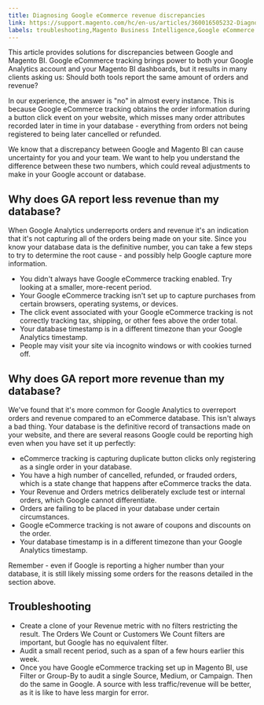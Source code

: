 ```yaml
---
title: Diagnosing Google eCommerce revenue discrepancies
link: https://support.magento.com/hc/en-us/articles/360016505232-Diagnosing-Google-eCommerce-revenue-discrepancies
labels: troubleshooting,Magento Business Intelligence,Google eCommerce
---
```


<p>This article provides solutions for discrepancies between Google and Magento BI. Google eCommerce tracking brings power to both your Google Analytics account and your Magento BI dashboards, but it results in many clients asking us: Should both tools report the same amount of orders and revenue?</p>
<p>In our experience, the answer is "no" in almost every instance. This is because Google eCommerce tracking obtains the order information during a button click event on your website, which misses many order attributes recorded later in time in your database - everything from orders not being registered to being later cancelled or refunded.</p>
<p>We know that a discrepancy between Google and Magento BI can cause uncertainty for you and your team. We want to help you understand the difference between these two numbers, which could reveal adjustments to make in your Google account or database.</p>
<h2>Why does GA report less revenue than my database?</h2>
<p>When Google Analytics underreports orders and revenue it's an indication that it's not capturing all of the orders being made on your site. Since you know your database data is the definitive number, you can take a few steps to try to determine the root cause - and possibly help Google capture more information.</p>
<ul>
<li>You didn't always have Google eCommerce tracking enabled. Try looking at a smaller, more-recent period.</li>
<li>Your Google eCommerce tracking isn't set up to capture purchases from certain browsers, operating systems, or devices.</li>
<li>The click event associated with your Google eCommerce tracking is not correctly tracking tax, shipping, or other fees above the order total.</li>
<li>Your database timestamp is in a different timezone than your Google Analytics timestamp.</li>
<li>People may visit your site via incognito windows or with cookies turned off.</li>
</ul>
<h2>Why does GA report more revenue than my database?</h2>
<p>We've found that it's more common for Google Analytics to overreport orders and revenue compared to an eCommerce database. This isn't always a bad thing. Your database is the definitive record of transactions made on your website, and there are several reasons Google could be reporting high even when you have set it up perfectly:</p>
<ul>
<li>eCommerce tracking is capturing duplicate button clicks only registering as a single order in your database.</li>
<li>You have a high number of cancelled, refunded, or frauded orders, which is a state change that happens after eCommerce tracks the data.</li>
<li>Your Revenue and Orders metrics deliberately exclude test or internal orders, which Google cannot differentiate.</li>
<li>Orders are failing to be placed in your database under certain circumstances.</li>
<li>Google eCommerce tracking is not aware of coupons and discounts on the order.</li>
<li>Your database timestamp is in a different timezone than your Google Analytics timestamp.</li>
</ul>
<p>Remember - even if Google is reporting a higher number than your database, it is still likely missing some orders for the reasons detailed in the section above.</p>
<h2>Troubleshooting</h2>
<ul>
<li>Create a clone of your Revenue metric with no filters restricting the result. The Orders We Count or Customers We Count filters are important, but Google has no equivalent filter.</li>
<li>Audit a small recent period, such as a span of a few hours earlier this week.</li>
<li>Once you have Google eCommerce tracking set up in Magento BI, use Filter or Group-By to audit a single Source, Medium, or Campaign. Then do the same in Google. A source with less traffic/revenue will be better, as it is like to have less margin for error.</li>
</ul>